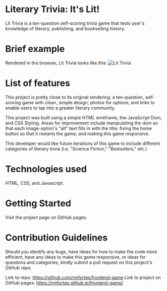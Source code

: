# Literary Trivia: It's Lit! 

Lit Trivia is a ten-question self-scoring trivia game that tests user's knowledge of literary, publishing, and bookselling history. 

# Brief example 

Rendered in the browser, Lit Trivia looks like this: 
![Lit Trivia]('./images/images/littrivia_screenshot.png')

# List of features

This project is pretty close to its original rendering: a ten-question, self-scoring game with clean, simple design; photos for options; and links to enable users to tap into a greater literary community. 

This project was built using a simple HTML wireframe, the JavaScript Dom, and CSS Styling. Areas for improvement include manipulating the dom so that each image-option's "alt" text fills in with the title; fixing the home button so that it restarts the game; and making this game responsive.

This developer would like future iterations of this game to include different categories of literary trivia (i.e. "Science Fiction," "Bestsellers," etc.)

# Technologies used 

HTML, CSS, and Javascript. 

# Getting Started 

Visit the project page on GitHub pages. 

# Contribution Guidelines 

Should you identify any bugs, have ideas for how to make the code more efficient, have any ideas to make this game responsive, or ideas for questions and categories, kindly submit a pull request on this project's GitHub repo. 

Link to repo: https://github.com/rmfortes/frontend-game
Link to project on GitHub pages: https://rmfortes.github.io/frontend-game/